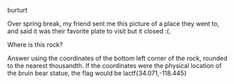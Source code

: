 burturt

Over spring break, my friend sent me this picture of a place they went to, and said it was their favorite plate to visit but it closed :(.

Where is this rock?

Answer using the coordinates of the bottom left corner of the rock, rounded to the nearest thousandth. If the coordinates were the physical location of the bruin bear statue, the flag would be lactf{34.071,-118.445}
